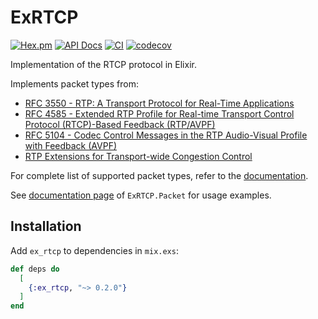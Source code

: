 # ExRTCP

[![Hex.pm](https://img.shields.io/hexpm/v/ex_rtcp.svg)](https://hex.pm/packages/ex_rtcp)
[![API Docs](https://img.shields.io/badge/api-docs-yellow.svg?style=flat)](https://hexdocs.pm/ex_rtcp)
[![CI](https://img.shields.io/github/actions/workflow/status/elixir-webrtc/ex_rtcp/ci.yml?logo=github&label=CI)](https://github.com/elixir-webrtc/ex_rtcp/actions/workflows/ci.yml)
[![codecov](https://codecov.io/gh/elixir-webrtc/ex_rtcp/graph/badge.svg?token=0tlQeAdxhd)](https://codecov.io/gh/elixir-webrtc/ex_rtcp)

Implementation of the RTCP protocol in Elixir. 

Implements packet types from:
- [RFC 3550 - RTP: A Transport Protocol for Real-Time Applications](https://datatracker.ietf.org/doc/html/rfc3550)
- [RFC 4585 - Extended RTP Profile for Real-time Transport Control Protocol (RTCP)-Based Feedback (RTP/AVPF)](https://datatracker.ietf.org/doc/html/rfc4585)
- [RFC 5104 - Codec Control Messages in the RTP Audio-Visual Profile with Feedback (AVPF)](https://datatracker.ietf.org/doc/html/rfc5104)
- [RTP Extensions for Transport-wide Congestion Control](https://datatracker.ietf.org/doc/html/draft-holmer-rmcat-transport-wide-cc-extensions-01)

For complete list of supported packet types, refer to the [documentation](https://hexdocs.pm/ex_rtcp/readme.html).

See [documentation page](https://hexdocs.pm/ex_rtcp/ExRTCP.Packet.html) of `ExRTCP.Packet` for usage examples.

## Installation

Add `ex_rtcp` to dependencies in `mix.exs`:

```elixir
def deps do
  [
    {:ex_rtcp, "~> 0.2.0"}
  ]
end
```

